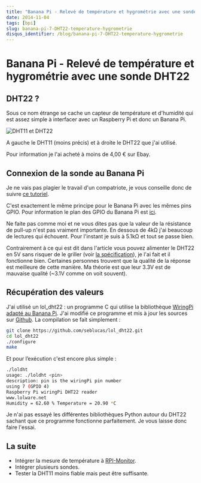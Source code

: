 ```yaml
---
title: "Banana Pi - Relevé de température et hygrométrie avec une sonde DHT22"
date: 2014-11-04
tags: [bpi]
slug: banana-pi-7-DHT22-temperature-hygrometrie
disqus_identifier: /blog/banana-pi-7-DHT22-temperature-hygrometrie
---
```

# Banana Pi - Relevé de température et hygrométrie avec une sonde DHT22

## DHT22 ?

Sous ce nom étrange se cache un capteur de température et d'humidité qui est assez simple à interfacer avec un Raspberry Pi et donc un Banana Pi.

![DHT11 et DHT22](/blog/DHT11-DHT22.jpg)

A gauche le DHT11 (moins précis) et à droite le DHT22 que j'ai utilisé.

Pour information je l'ai acheté à moins de 4,00 € sur Ebay.

## Connexion de la sonde au Banana Pi

Je ne vais pas plagier le travail d'un compatriote, je vous conseille donc de suivre [ce tutoriel](http://www.manuel-esteban.com/lire-une-sonde-dht22-avec-un-raspberry-pi/).

C'est exactement le même principe pour le Banana Pi avec les mêmes pins GPIO. Pour information le plan des GPIO du Banana Pi est [ici](http://wiki.bananapi.org/index.php/Bananapi_pin_definition).

Ne faite pas comme moi et ne vous dites pas que la valeur de la résistance de pull-up n'est pas vraiment importante. En dessous de 4kΩ j'ai beaucoup de lectures qui échouent. Pour l'instant je suis à 5.1kΩ et tout se passe bien.

Contrairement à ce qui est dit dans l'article vous pouvez alimenter le DHT22 en 5V sans risquer de le griller (voir [la spécification](https://www.sparkfun.com/datasheets/Sensors/Temperature/DHT22.pdf)), je l'ai fait et il fonctionne bien. Certaines personnes trouvent que la qualité de la réponse est meilleure de cette manière. Ma théorie est que leur 3.3V est de mauvaise qualité (~3.1V comme on voit souvent).

## Récupération des valeurs

J'ai utilisé un lol_dht22 : un programme C qui utilise la bibliothèque [WiringPi adapté au Banana Pi](https://github.com/LeMaker/WiringBPi). J'ai modifié ce programme et mis à jour les sources sur [Github](https://github.com/seblucas/lol_dht22). La compilation se fait simplement :

```bash
git clone https://github.com/seblucas/lol_dht22.git
cd lol_dht22
./configure
make
```

Et pour l’exécution c'est encore plus simple :

```bash
./loldht
usage: ./loldht <pin>
description: pin is the wiringPi pin number
using 7 (GPIO 4)
Raspberry Pi wiringPi DHT22 reader
www.lolware.net
Humidity = 62.60 % Temperature = 20.90 *C
```

Je n'ai pas essayé les différentes bibliothèques Python autour du DHT22 sachant que ce programme fonctionne parfaitement. Je vous laisse donc faire l'essai.

## La suite

 * Intégrer la mesure de température à [RPI-Monitor](banana-pi-5-rpi-monitor).
 * Intégrer plusieurs sondes.
 * Tester la DHT11 moins fiable mais peut être suffisante.
